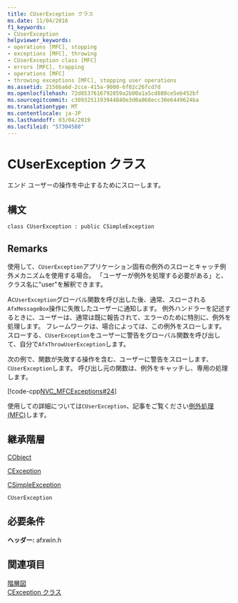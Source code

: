 ```yaml
---
title: CUserException クラス
ms.date: 11/04/2016
f1_keywords:
- CUserException
helpviewer_keywords:
- operations [MFC], stopping
- exceptions [MFC], throwing
- CUserException class [MFC]
- errors [MFC], trapping
- operations [MFC]
- throwing exceptions [MFC], stopping user operations
ms.assetid: 2156ba6d-2cce-415a-9000-6f02c26fcd7d
ms.openlocfilehash: 72d8537616792859a2b00a1a5cd880ce5eb452bf
ms.sourcegitcommit: c3093251193944840e3d0a068ecc30e6449624ba
ms.translationtype: MT
ms.contentlocale: ja-JP
ms.lasthandoff: 03/04/2019
ms.locfileid: "57304588"
---
```

# <a name="cuserexception-class"></a>CUserException クラス

エンド ユーザーの操作を中止するためにスローします。

## <a name="syntax"></a>構文

```
class CUserException : public CSimpleException
```

## <a name="remarks"></a>Remarks

使用して、`CUserException`アプリケーション固有の例外のスローとキャッチ例外メカニズムを使用する場合。 「ユーザーが例外を処理する必要がある」と、クラス名に"user"を解釈できます。

A`CUserException`グローバル関数を呼び出した後、通常、スローされる`AfxMessageBox`操作に失敗したユーザーに通知します。 例外ハンドラーを記述するときに、ユーザーは、通常は既に報告されて、エラーのために特別に、例外を処理します。 フレームワークは、場合によっては、この例外をスローします。 スローする、`CUserException`をユーザーに警告をグローバル関数を呼び出して、自分で`AfxThrowUserException`します。

次の例で、関数が失敗する操作を含む、ユーザーに警告をスローします、`CUserException`します。 呼び出し元の関数は、例外をキャッチし、専用の処理します。

[!code-cpp[NVC_MFCExceptions#24](../../mfc/codesnippet/cpp/cuserexception-class_1.cpp)]

使用しての詳細については`CUserException`、記事をご覧ください[例外処理 (MFC)](../../mfc/exception-handling-in-mfc.md)します。

## <a name="inheritance-hierarchy"></a>継承階層

[CObject](../../mfc/reference/cobject-class.md)

[CException](../../mfc/reference/cexception-class.md)

[CSimpleException](../../mfc/reference/csimpleexception-class.md)

`CUserException`

## <a name="requirements"></a>必要条件

**ヘッダー:** afxwin.h

## <a name="see-also"></a>関連項目

[階層図](../../mfc/hierarchy-chart.md)<br/>
[CException クラス](../../mfc/reference/cexception-class.md)
